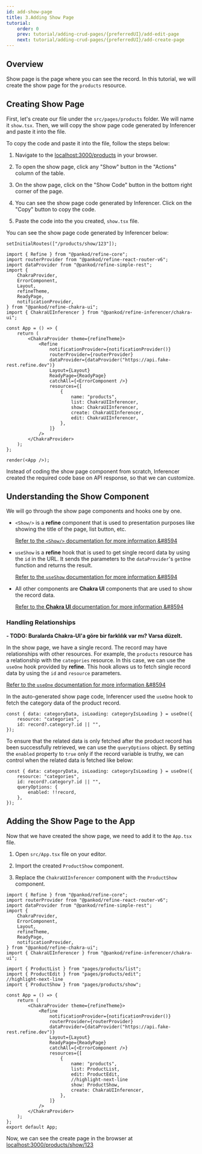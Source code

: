 ```yaml
---
id: add-show-page
title: 3.Adding Show Page
tutorial:
    order: 0
    prev: tutorial/adding-crud-pages/{preferredUI}/add-edit-page
    next: tutorial/adding-crud-pages/{preferredUI}/add-create-page
---
```


## Overview

Show page is the page where you can see the record. In this tutorial, we will create the show page for the `products` resource.

## Creating Show Page

First, let's create our file under the `src/pages/products` folder. We will name it `show.tsx`. Then, we will copy the show page code generated by Inferencer and paste it into the file.

To copy the code and paste it into the file, follow the steps below:

1. Navigate to the <a href="http://localhost:3000/products" rel="noopener noreferrer nofollow">localhost:3000/products</a> in your browser.

2. To open the show page, click any "Show" button in the "Actions" column of the table.

3. On the show page, click on the "Show Code" button in the bottom right corner of the page.

4. You can see the show page code generated by Inferencer. Click on the "Copy" button to copy the code.

5. Paste the code into the you created, `show.tsx` file.

You can see the show page code generated by Inferencer below:

```tsx live previewOnly previewHeight=600px url=http://localhost:3000/products/show/123
setInitialRoutes(["/products/show/123"]);

import { Refine } from "@pankod/refine-core";
import routerProvider from "@pankod/refine-react-router-v6";
import dataProvider from "@pankod/refine-simple-rest";
import {
    ChakraProvider,
    ErrorComponent,
    Layout,
    refineTheme,
    ReadyPage,
    notificationProvider,
} from "@pankod/refine-chakra-ui";
import { ChakraUIInferencer } from "@pankod/refine-inferencer/chakra-ui";

const App = () => {
    return (
        <ChakraProvider theme={refineTheme}>
            <Refine
                notificationProvider={notificationProvider()}
                routerProvider={routerProvider}
                dataProvider={dataProvider("https://api.fake-rest.refine.dev")}
                Layout={Layout}
                ReadyPage={ReadyPage}
                catchAll={<ErrorComponent />}
                resources={[
                    {
                        name: "products",
                        list: ChakraUIInferencer,
                        show: ChakraUIInferencer,
                        create: ChakraUIInferencer,
                        edit: ChakraUIInferencer,
                    },
                ]}
            />
        </ChakraProvider>
    );
};

render(<App />);
```

Instead of coding the show page component from scratch, Inferencer created the required code base on API response, so that we can customize.

## Understanding the Show Component

We will go through the show page components and hooks one by one.

-   `<Show/>` is a **refine** component that is used to presentation purposes like showing the title of the page, list button, etc.

    [Refer to the `<Show/>` documentation for more information &#8594](/docs/api-reference/antd/components/basic-views/show/)

-   `useShow` is a **refine** hook that is used to get single record data by using the `id` in the URL. It sends the parameters to the `dataProvider`'s `getOne` function and returns the result.

    [Refer to the `useShow` documentation for more information &#8594](/docs/api-reference/core/hooks/show/useShow/)

-   All other components are **Chakra UI** components that are used to show the record data.

    [Refer to the **Chakra UI** documentation for more information &#8594](https://chakra-ui.com/)

### Handling Relationships

**- TODO: Buralarda Chakra-UI'a göre bir farklılık var mı? Varsa düzelt.**

In the show page, we have a single record. The record may have relationships with other resources. For example, the `products` resource has a relationship with the `categories` resource. In this case, we can use the `useOne` hook provided by **refine**. This hook allows us to fetch single record data by using the `id` and `resource` parameters.

[Refer to the `useOne` documentation for more information &#8594](/docs/api-reference/core/hooks/data/useOne/)

In the auto-generated show page code, Inferencer used the `useOne` hook to fetch the category data of the product record.

```tsx
const { data: categoryData, isLoading: categoryIsLoading } = useOne({
    resource: "categories",
    id: record?.category?.id || "",
});
```

To ensure that the related data is only fetched after the product record has been successfully retrieved, we can use the `queryOptions` object. By setting the `enabled` property to `true` only if the record variable is truthy, we can control when the related data is fetched like below:

```tsx
const { data: categoryData, isLoading: categoryIsLoading } = useOne({
    resource: "categories",
    id: record?.category?.id || "",
    queryOptions: {
        enabled: !!record,
    },
});
```

## Adding the Show Page to the App

Now that we have created the show page, we need to add it to the `App.tsx` file.

1. Open `src/App.tsx` file on your editor.

2. Import the created `ProductShow` component.

3. Replace the `ChakraUIInferencer` component with the `ProductShow` component.

```tsx title="src/App.tsx"
import { Refine } from "@pankod/refine-core";
import routerProvider from "@pankod/refine-react-router-v6";
import dataProvider from "@pankod/refine-simple-rest";
import {
    ChakraProvider,
    ErrorComponent,
    Layout,
    refineTheme,
    ReadyPage,
    notificationProvider,
} from "@pankod/refine-chakra-ui";
import { ChakraUIInferencer } from "@pankod/refine-inferencer/chakra-ui";

import { ProductList } from "pages/products/list";
import { ProductEdit } from "pages/products/edit";
//highlight-next-line
import { ProductShow } from "pages/products/show";

const App = () => {
    return (
        <ChakraProvider theme={refineTheme}>
            <Refine
                notificationProvider={notificationProvider()}
                routerProvider={routerProvider}
                dataProvider={dataProvider("https://api.fake-rest.refine.dev")}
                Layout={Layout}
                ReadyPage={ReadyPage}
                catchAll={<ErrorComponent />}
                resources={[
                    {
                        name: "products",
                        list: ProductList,
                        edit: ProductEdit,
                        //highlight-next-line
                        show: ProductShow,
                        create: ChakraUIInferencer,
                    },
                ]}
            />
        </ChakraProvider>
    );
};
export default App;
```

Now, we can see the create page in the browser at <a href="http://localhost:3000/products/show/123" rel="noopener noreferrer nofollow">localhost:3000/products/show/123</a>
